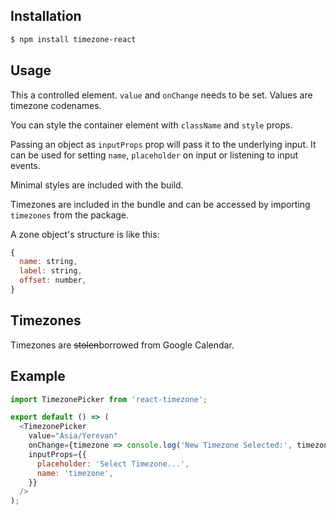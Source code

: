 ## Installation

```bash
$ npm install timezone-react
```

## Usage

This a controlled element. `value` and `onChange` needs to be set. Values are timezone codenames.

You can style the container element with `className` and `style` props.

Passing an object as `inputProps` prop will pass it to the underlying input. It can be used for setting `name`, `placeholder` on input or listening to input events.

Minimal styles are included with the build.

Timezones are included in the bundle and can be accessed by importing `timezones` from the package.

A zone object's structure is like this:

```javascript
{
  name: string,
  label: string,
  offset: number,
}
```

## Timezones

Timezones are ~~stolen~~borrowed from Google Calendar.

## Example

```javascript
import TimezonePicker from 'react-timezone';

export default () => (
  <TimezonePicker
    value="Asia/Yerevan"
    onChange={timezone => console.log('New Timezone Selected:', timezone)}
    inputProps={{
      placeholder: 'Select Timezone...',
      name: 'timezone',
    }}
  />
);
```
